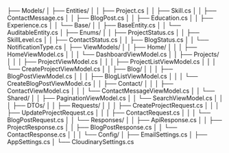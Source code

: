 ﻿├── Models/
│   ├── Entities/
│   │   ├── Project.cs
│   │   ├── Skill.cs
│   │   ├── ContactMessage.cs
│   │   ├── BlogPost.cs
│   │   ├── Education.cs
│   │   ├── Experience.cs
│   │   └── Base/
│   │       ├── BaseEntity.cs
│   │       └── AuditableEntity.cs
│   ├── Enums/
│   │   ├── ProjectStatus.cs
│   │   ├── SkillLevel.cs
│   │   ├── ContactStatus.cs
│   │   ├── BlogStatus.cs
│   │   └── NotificationType.cs
│   ├── ViewModels/
│   │   ├── Home/
│   │   │   ├── HomeViewModel.cs
│   │   │   └── DashboardViewModel.cs
│   │   ├── Projects/
│   │   │   ├── ProjectViewModel.cs
│   │   │   ├── ProjectListViewModel.cs
│   │   │   └── CreateProjectViewModel.cs
│   │   ├── Blog/
│   │   │   ├── BlogPostViewModel.cs
│   │   │   ├── BlogListViewModel.cs
│   │   │   └── CreateBlogPostViewModel.cs
│   │   ├── Contact/
│   │   │   ├── ContactViewModel.cs
│   │   │   └── ContactMessageViewModel.cs
│   │   └── Shared/
│   │       ├── PaginationViewModel.cs
│   │       └── SearchViewModel.cs
│   │
│   ├── DTOs/
│   │   ├── Requests/
│   │   │   ├── CreateProjectRequest.cs
│   │   │   ├── UpdateProjectRequest.cs
│   │   │   ├── ContactRequest.cs
│   │   │   └── BlogPostRequest.cs
│   │   └── Responses/
│   │       ├── ApiResponse.cs
│   │       ├── ProjectResponse.cs
│   │       ├── BlogPostResponse.cs
│   │       └── ContactResponse.cs
│   │
│   └── Config/
│       ├── EmailSettings.cs
│       ├── AppSettings.cs
│       └── CloudinarySettings.cs